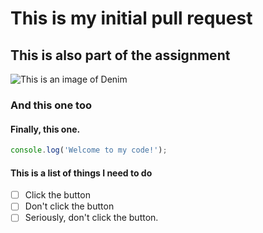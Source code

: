 # This is my initial pull request 
## This is also part of the assignment
![This is an image of Denim](https://www.historyofjeans.com/images/historyofjeans/denim-texture-6.jpg)
### And this one too
#### Finally, this one.
``` javascript
console.log('Welcome to my code!');
```

#### This is a list of things I need to do
- [ ] Click the button
- [ ] Don't click the button
- [ ] Seriously, don't click the button.
